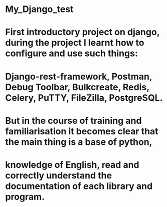 # My_Django_test
# First introductory project on django, during the project I learnt how to configure and use such things:
# Django-rest-framework, Postman, Debug Toolbar, Bulkcreate, Redis, Celery, PuTTY, FileZilla, PostgreSQL.
# But in the course of training and familiarisation it becomes clear that the main thing is a base of python, 
# knowledge of English, read and correctly understand the documentation of each library and program. 
# Memorisation is not suitable in the work of a programmer. The ability to find a solution and eliminate errors is equally important.

